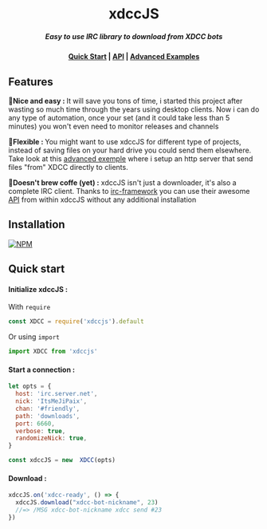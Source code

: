 <h1 align="center">xdccJS</h1>
<h5 align="center">Easy to use IRC library to download from XDCC bots</h5>
<h4 align="center"><a href="#quick-start">Quick Start</a> | <a href="https://jipaix.github.io/xdccJS/XDCC.html">API</a> | <a href="https://github.com/JiPaix/xdccJS/tree/master/examples/">Advanced Examples</a></h4>

## Features
<p>🍹<b>Nice and easy : </b>It will save you tons of time, i started this project after wasting so much time through the years using desktop clients. Now i can do any type of automation, once your set (and it could take less than 5 minutes) you won't even need to monitor releases and channels
</p>
<p>🤸<b>Flexible : </b>You might want to use xdccJS for different type of projects, instead of saving files on your hard drive you could send them elsewhere. Take look at this <a href="#advanced-exemple">advanced exemple</a> where i setup an http server that send files "from" XDCC directly to clients.
 </p>
<p>🚀<b>Doesn't brew coffe (yet) :</b> xdccJS isn't just a downloader, it's also a complete IRC client. Thanks to <a href="https://github.com/kiwiirc/irc-framework">irc-framework</a> you can use their awesome <a href="ttps://github.com/kiwiirc/irc-framework/tree/master/docs">API</a> from within xdccJS without any additional installation 
</p>

## Installation

[![NPM](https://nodei.co/npm/xdccjs.png?mini=true)](https://nodei.co/npm/xdccjs/)

## Quick start

#### Initialize xdccJS :
With `require`
```js
const XDCC = require('xdccjs').default
```
Or using `import`
```js
import XDCC from 'xdccjs'
```
#### Start a connection :
```js
let opts = {
  host: 'irc.server.net',
  nick: 'ItsMeJiPaix',
  chan: '#friendly',
  path: 'downloads',
  port: 6660,
  verbose: true,
  randomizeNick: true,
}

const xdccJS = new  XDCC(opts)
```
#### Download :

```js
xdccJS.on('xdcc-ready', () => {
  xdccJS.download("xdcc-bot-nickname", 23)
  //=> /MSG xdcc-bot-nickname xdcc send #23
})